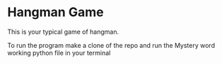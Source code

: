 # Hangman Game

This is your typical game of hangman.

To run the program make a clone of the repo and run the Mystery word working python file in your terminal

